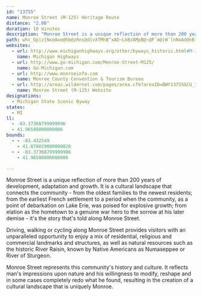 ```yaml
---
id: "13755"
name: Monroe Street (M-125) Heritage Route
distance: "2.06"
duration: 10 minutes
description: "Monroe Street is a unique reflection of more than 200 years of development, adaptation and growth. It is a cultural landscape that connects the community - from the oldest families to the newest residents; from the earliest French settlement to a period when the community, as a point of debarkation on Lake Erie, was poised for explosive growth; from elation as the hometown to a genuine war hero to the sorrow at his later demise - it's the story that's told along Monroe Street.\r\n\r\nDriving, walking or cycling along Monroe Street provides visitors with an unparalleled opportunity to enjoy a mix of\r\nresidential, religious and commercial landmarks and structures, as well as natural resources such as the historic River Raisin, known by Native Americans as Numaseppee or River of Sturgeon.\r\n\r\nMonroe Street represents this community's history and culture. It reflects man's impressions upon nature and his willingness to modify, reshape and in some cases completely redo what he found, resulting in the creation of a cultural landscape that is uniquely Monroe."
path: whc_Gp|z{NxeAxe@hb@zRns@d[vXfMhB^xAD~LkBzAMpB@~@P`m@|W`[nNxAd@nB`@bAh@rGfEti@hc@nCnCxDbDl\tW~U~Rfn@~f@bOdM`k@td@tCxCfClD|KtPfD`G
websites:
  - url: http://www.michiganhighways.org/other/byways_historic.html#M-125Historic
    name: Michigan Highways
  - url: http://www.go-michigan.com/Monroe-Street-M125/
    name: Go-Michigan.com
  - url: http://www.monroeinfo.com
    name: Monroe County Convention & Tourism Bureau
  - url: http://areas.wildernet.com/pages/area.cfm?areaID=BWY13755&CU_ID=165
    name: Monroe Street (M-125) Website
designations:
  - Michigan State Scenic Byway
states:
  - MI
ll:
  - -83.37368799999996
  - 41.96508000000006
bounds:
  - - -83.432549
    - 41.878029000000026
  - - -83.37368799999996
    - 41.96508000000006

---
```


Monroe Street is a unique reflection of more than 200 years of development, adaptation and growth. It is a cultural landscape that connects the community - from the oldest families to the newest residents; from the earliest French settlement to a period when the community, as a point of debarkation on Lake Erie, was poised for explosive growth; from elation as the hometown to a genuine war hero to the sorrow at his later demise - it's the story that's told along Monroe Street.

Driving, walking or cycling along Monroe Street provides visitors with an unparalleled opportunity to enjoy a mix of residential, religious and commercial landmarks and structures, as well as natural resources such as the historic River Raisin, known by Native Americans as Numaseppee or River of Sturgeon.

Monroe Street represents this community's history and culture. It reflects man's impressions upon nature and his willingness to modify, reshape and in some cases completely redo what he found, resulting in the creation of a cultural landscape that is uniquely Monroe.
